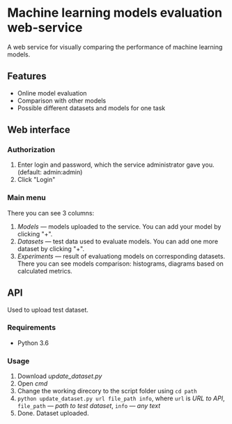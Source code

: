 # Machine learning models evaluation web-service
A web service for visually comparing the performance of machine learning models.

## Features
- Online model evaluation
- Comparison with other models
- Possible different datasets and models for one task

## Web interface
### Authorization
1. Enter login and password, which the service administrator gave you. (default: admin:admin)
2. Click "Login"

### Main menu
There you can see 3 columns:
1. *Models* — models uploaded to the service. You can add your model by clicking "+".
2. *Datasets* — test data used to evaluate models. You can add one more dataset by clicking "+".
3. *Experiments* — result of evaluationg models on corresponding datasets. There you can see models comparison: histograms, diagrams based on calculated metrics.

## API

Used to upload test dataset.

### Requirements

- Python 3.6

### Usage
1. Download *update_dataset.py*
2. Open *cmd*
3. Change the working direcory to the script folder using ```cd path```
4. ```python update_dataset.py url file_path info```, where `url` is *URL to API*, `file_path` — *path to test dataset*, `info` — *any text*
5. Done. Dataset uploaded.
